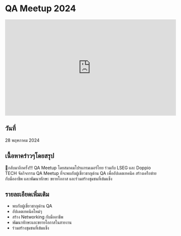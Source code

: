 # QA Meetup 2024
<iframe width="560" height="315" src="https://www.youtube.com/embed/2dP24DA-dtU?si=NJE5rN_H-B2w9h9O" title="YouTube video player" frameborder="0" allow="accelerometer; autoplay; clipboard-write; encrypted-media; gyroscope; picture-in-picture; web-share" referrerpolicy="strict-origin-when-cross-origin" allowfullscreen></iframe>

## วันที่
28 พฤษภาคม 2024

## เนื้อหาคร่าวๆโดยสรุป
📣กลับมาอีกครั้ง!!! QA Meetup โดยสมาคมโปรแกรมเมอร์ไทย ร่วมกับ LSEG และ Doppio TECH จัดกิจกรรม QA Meetup ที่จะพบกับผู้เชี่ยวชาญด้าน QA เพื่ออัปเดตเทคนิค สร้างเครือข่ายกับมืออาชีพ และพัฒนาทักษะ ขยายโอกาส และร่วมสร้างชุมชนที่เข้มแข็ง

## รายละเอียดเพิ่มเติม
- พบกับผู้เชี่ยวชาญด้าน QA
- อัปเดตเทคนิคใหม่ๆ
- สร้าง Networking กับมืออาชีพ
- พัฒนาทักษะและขยายโอกาสในสายงาน
- ร่วมสร้างชุมชนที่เข้มแข็ง